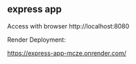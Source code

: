 ## express app

Access with browser http://localhost:8080

Render Deployment:

https://express-app-mcze.onrender.com/